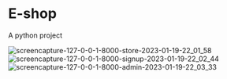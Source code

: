 # E-shop
A python project


![screencapture-127-0-0-1-8000-store-2023-01-19-22_01_58](https://user-images.githubusercontent.com/111860713/213499960-91add2fc-f19e-4c45-89b4-80740918de91.png)
![screencapture-127-0-0-1-8000-signup-2023-01-19-22_02_44](https://user-images.githubusercontent.com/111860713/213500018-b7fc8bb9-9dae-4134-a53c-15bc30ca919d.png)
![screencapture-127-0-0-1-8000-admin-2023-01-19-22_03_33](https://user-images.githubusercontent.com/111860713/213500029-79bdc193-571b-4dfa-ae84-53bc69e809c9.png)
